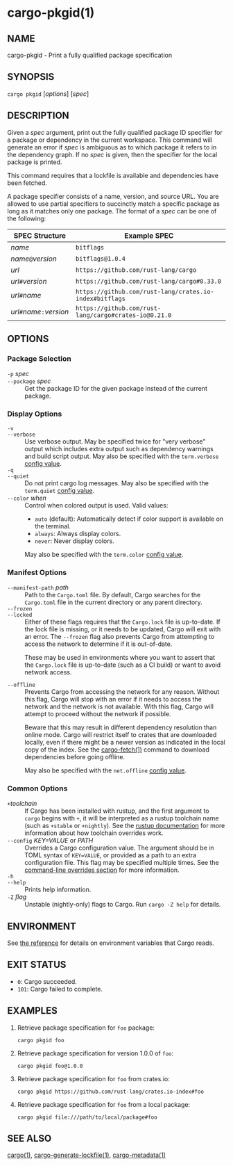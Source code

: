 # cargo-pkgid(1)

## NAME

cargo-pkgid - Print a fully qualified package specification

## SYNOPSIS

`cargo pkgid` [_options_] [_spec_]

## DESCRIPTION

Given a _spec_ argument, print out the fully qualified package ID specifier
for a package or dependency in the current workspace. This command will
generate an error if _spec_ is ambiguous as to which package it refers to in
the dependency graph. If no _spec_ is given, then the specifier for the local
package is printed.

This command requires that a lockfile is available and dependencies have been
fetched.

A package specifier consists of a name, version, and source URL. You are
allowed to use partial specifiers to succinctly match a specific package as
long as it matches only one package. The format of a _spec_ can be one of the
following:

SPEC Structure             | Example SPEC
---------------------------|--------------
_name_                     | `bitflags`
_name_`@`_version_         | `bitflags@1.0.4`
_url_                      | `https://github.com/rust-lang/cargo`
_url_`#`_version_          | `https://github.com/rust-lang/cargo#0.33.0`
_url_`#`_name_             | `https://github.com/rust-lang/crates.io-index#bitflags`
_url_`#`_name_`:`_version_ | `https://github.com/rust-lang/cargo#crates-io@0.21.0`

## OPTIONS

### Package Selection

<dl>

<dt class="option-term" id="option-cargo-pkgid--p"><a class="option-anchor" href="#option-cargo-pkgid--p"></a><code>-p</code> <em>spec</em></dt>
<dt class="option-term" id="option-cargo-pkgid---package"><a class="option-anchor" href="#option-cargo-pkgid---package"></a><code>--package</code> <em>spec</em></dt>
<dd class="option-desc">Get the package ID for the given package instead of the current package.</dd>


</dl>

### Display Options

<dl>
<dt class="option-term" id="option-cargo-pkgid--v"><a class="option-anchor" href="#option-cargo-pkgid--v"></a><code>-v</code></dt>
<dt class="option-term" id="option-cargo-pkgid---verbose"><a class="option-anchor" href="#option-cargo-pkgid---verbose"></a><code>--verbose</code></dt>
<dd class="option-desc">Use verbose output. May be specified twice for &quot;very verbose&quot; output which
includes extra output such as dependency warnings and build script output.
May also be specified with the <code>term.verbose</code>
<a href="../reference/config.html">config value</a>.</dd>


<dt class="option-term" id="option-cargo-pkgid--q"><a class="option-anchor" href="#option-cargo-pkgid--q"></a><code>-q</code></dt>
<dt class="option-term" id="option-cargo-pkgid---quiet"><a class="option-anchor" href="#option-cargo-pkgid---quiet"></a><code>--quiet</code></dt>
<dd class="option-desc">Do not print cargo log messages.
May also be specified with the <code>term.quiet</code>
<a href="../reference/config.html">config value</a>.</dd>


<dt class="option-term" id="option-cargo-pkgid---color"><a class="option-anchor" href="#option-cargo-pkgid---color"></a><code>--color</code> <em>when</em></dt>
<dd class="option-desc">Control when colored output is used. Valid values:</p>
<ul>
<li><code>auto</code> (default): Automatically detect if color support is available on the
terminal.</li>
<li><code>always</code>: Always display colors.</li>
<li><code>never</code>: Never display colors.</li>
</ul>
<p>May also be specified with the <code>term.color</code>
<a href="../reference/config.html">config value</a>.</dd>


</dl>

### Manifest Options

<dl>

<dt class="option-term" id="option-cargo-pkgid---manifest-path"><a class="option-anchor" href="#option-cargo-pkgid---manifest-path"></a><code>--manifest-path</code> <em>path</em></dt>
<dd class="option-desc">Path to the <code>Cargo.toml</code> file. By default, Cargo searches for the
<code>Cargo.toml</code> file in the current directory or any parent directory.</dd>



<dt class="option-term" id="option-cargo-pkgid---frozen"><a class="option-anchor" href="#option-cargo-pkgid---frozen"></a><code>--frozen</code></dt>
<dt class="option-term" id="option-cargo-pkgid---locked"><a class="option-anchor" href="#option-cargo-pkgid---locked"></a><code>--locked</code></dt>
<dd class="option-desc">Either of these flags requires that the <code>Cargo.lock</code> file is
up-to-date. If the lock file is missing, or it needs to be updated, Cargo will
exit with an error. The <code>--frozen</code> flag also prevents Cargo from
attempting to access the network to determine if it is out-of-date.</p>
<p>These may be used in environments where you want to assert that the
<code>Cargo.lock</code> file is up-to-date (such as a CI build) or want to avoid network
access.</dd>


<dt class="option-term" id="option-cargo-pkgid---offline"><a class="option-anchor" href="#option-cargo-pkgid---offline"></a><code>--offline</code></dt>
<dd class="option-desc">Prevents Cargo from accessing the network for any reason. Without this
flag, Cargo will stop with an error if it needs to access the network and
the network is not available. With this flag, Cargo will attempt to
proceed without the network if possible.</p>
<p>Beware that this may result in different dependency resolution than online
mode. Cargo will restrict itself to crates that are downloaded locally, even
if there might be a newer version as indicated in the local copy of the index.
See the <a href="cargo-fetch.html">cargo-fetch(1)</a> command to download dependencies before going
offline.</p>
<p>May also be specified with the <code>net.offline</code> <a href="../reference/config.html">config value</a>.</dd>



</dl>

### Common Options

<dl>

<dt class="option-term" id="option-cargo-pkgid-+toolchain"><a class="option-anchor" href="#option-cargo-pkgid-+toolchain"></a><code>+</code><em>toolchain</em></dt>
<dd class="option-desc">If Cargo has been installed with rustup, and the first argument to <code>cargo</code>
begins with <code>+</code>, it will be interpreted as a rustup toolchain name (such
as <code>+stable</code> or <code>+nightly</code>).
See the <a href="https://rust-lang.github.io/rustup/overrides.html">rustup documentation</a>
for more information about how toolchain overrides work.</dd>


<dt class="option-term" id="option-cargo-pkgid---config"><a class="option-anchor" href="#option-cargo-pkgid---config"></a><code>--config</code> <em>KEY=VALUE</em> or <em>PATH</em></dt>
<dd class="option-desc">Overrides a Cargo configuration value. The argument should be in TOML syntax of <code>KEY=VALUE</code>,
or provided as a path to an extra configuration file. This flag may be specified multiple times.
See the <a href="../reference/config.html#command-line-overrides">command-line overrides section</a> for more information.</dd>


<dt class="option-term" id="option-cargo-pkgid--h"><a class="option-anchor" href="#option-cargo-pkgid--h"></a><code>-h</code></dt>
<dt class="option-term" id="option-cargo-pkgid---help"><a class="option-anchor" href="#option-cargo-pkgid---help"></a><code>--help</code></dt>
<dd class="option-desc">Prints help information.</dd>


<dt class="option-term" id="option-cargo-pkgid--Z"><a class="option-anchor" href="#option-cargo-pkgid--Z"></a><code>-Z</code> <em>flag</em></dt>
<dd class="option-desc">Unstable (nightly-only) flags to Cargo. Run <code>cargo -Z help</code> for details.</dd>


</dl>


## ENVIRONMENT

See [the reference](../reference/environment-variables.html) for
details on environment variables that Cargo reads.


## EXIT STATUS

* `0`: Cargo succeeded.
* `101`: Cargo failed to complete.


## EXAMPLES

1. Retrieve package specification for `foo` package:

       cargo pkgid foo

2. Retrieve package specification for version 1.0.0 of `foo`:

       cargo pkgid foo@1.0.0

3. Retrieve package specification for `foo` from crates.io:

       cargo pkgid https://github.com/rust-lang/crates.io-index#foo

4. Retrieve package specification for `foo` from a local package:

       cargo pkgid file:///path/to/local/package#foo

## SEE ALSO
[cargo(1)](cargo.html), [cargo-generate-lockfile(1)](cargo-generate-lockfile.html), [cargo-metadata(1)](cargo-metadata.html)
